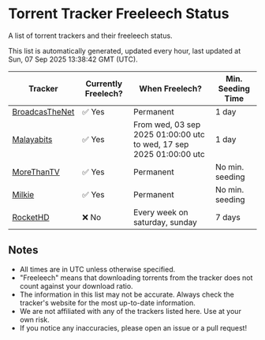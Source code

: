 
# Torrent Tracker Freeleech Status

A list of torrent trackers and their freeleech status.

This list is automatically generated, updated every hour, last updated at Sun, 07 Sep 2025 13:38:42 GMT (UTC).

| Tracker | Currently Freelech? | When Freelech? | Min. Seeding Time |
|---------|---------------------|----------------|-------------------|
| [BroadcasTheNet](https://broadcasthe.net) | ✅ Yes | Permanent | 1 day |
| [Malayabits](https://malayabits.cc) | ✅ Yes | From wed, 03 sep 2025 01:00:00 utc to wed, 17 sep 2025 01:00:00 utc | 1 day |
| [MoreThanTV](https://morethantv.me) | ✅ Yes | Permanent | No min. seeding |
| [Milkie](https://milkie.cc) | ✅ Yes | Permanent | No min. seeding |
| [RocketHD](https://rocket-hd.cc) | ❌ No | Every week on saturday, sunday | 7 days |

## Notes

- All times are in UTC unless otherwise specified.
- "Freeleech" means that downloading torrents from the tracker does not count against your download ratio.
- The information in this list may not be accurate. Always check the tracker's website for the most up-to-date information.
- We are not affiliated with any of the trackers listed here. Use at your own risk.
- If you notice any inaccuracies, please open an issue or a pull request!

